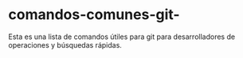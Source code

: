 # comandos-comunes-git-
Esta es una lista de comandos útiles para git para desarrolladores de operaciones y búsquedas rápidas.
